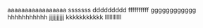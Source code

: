 aaaaaaaaaaaaaaaaa
sssssss
ddddddddd
ffffffffff
gggggggggggg
hhhhhhhhhhh
jjjjjjjjjj
kkkkkkkkkkk
lllllllllll
